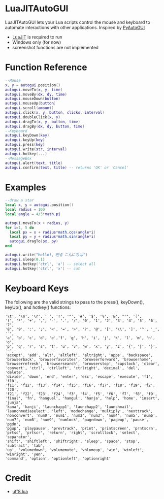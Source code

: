 # LuaJITAutoGUI
LuaJITAutoGUI lets your Lua scripts control the mouse and keyboard to automate interactions with other applications. Inspired by [PyAutoGUI](https://pyautogui.readthedocs.io/en/latest/)

- [LuaJIT](https://luajit.org/) is required to run
- Windows only (for now)
- screenshot functions are not implemented

# Function Reference
```lua
--Mouse
x, y = autogui.position()
autogui.moveTo(x, y, time)
autogui.moveBy(dx, dy, time)
autogui.mouseDown(button)
autogui.mouseUp(button)
autogui.scroll(amount)
autogui.click(x, y, button, clicks, interval)
autogui.doubleClick(x, y)
autogui.dragTo(x, y, button, time)
autogui.dragBy(dx, dy, button, time)
--Keyboard
autogui.keyDown(key)
autogui.keyUp(key)
autogui.press(key)
autogui.write(str, interval)
autogui.hotkey(...)
--MessageBox
autogui.alert(text, title)
autogui.confirm(text, title) -- returns 'OK' or 'Cancel'
```

# Examples
```lua
--draw a star
local x, y = autogui.position()
local radius = 100
local angle = 4/5*math.pi

autogui.moveTo(x + radius, y)
for i=1, 5 do
  local px = x + radius*math.cos(angle*i)
  local py = y + radius*math.sin(angle*i)
  autogui.dragTo(px, py)
end
```
```lua
autogui.write("hello!, 안녕 こんにちは")
autogui.sleep(0.1)
autogui.hotkey('ctrl', 'a') -- select all
autogui.hotkey('ctrl', 'x') -- cut
```

# Keyboard Keys
The following are the valid strings to pass to the press(), keyDown(), keyUp(), and hotkey() functions:

```
'\t', '\n', '\r', ' ', '!', '"', '#', '$', '%', '&', "'", '(',
')', '*', '+', ',', '-', '.', '/', '0', '1', '2', '3', '4', '5', '6', '7',
'8', '9', ':', ';', '<', '=', '>', '?', '@', '[', '\\', ']', '^', '_', '`',
'a', 'b', 'c', 'd', 'e','f', 'g', 'h', 'i', 'j', 'k', 'l', 'm', 'n', 'o',
'p', 'q', 'r', 's', 't', 'u', 'v', 'w', 'x', 'y', 'z', '{', '|', '}', '~',
'accept', 'add', 'alt', 'altleft', 'altright', 'apps', 'backspace',
'browserback', 'browserfavorites', 'browserforward', 'browserhome',
'browserrefresh', 'browsersearch', 'browserstop', 'capslock', 'clear',
'convert', 'ctrl', 'ctrlleft', 'ctrlright', 'decimal', 'del', 'delete',
'divide', 'down', 'end', 'enter', 'esc', 'escape', 'execute', 'f1', 'f10',
'f11', 'f12', 'f13', 'f14', 'f15', 'f16', 'f17', 'f18', 'f19', 'f2', 'f20',
'f21', 'f22', 'f23', 'f24', 'f3', 'f4', 'f5', 'f6', 'f7', 'f8', 'f9',
'final', 'fn', 'hanguel', 'hangul', 'hanja', 'help', 'home', 'insert', 'junja',
'kana', 'kanji', 'launchapp1', 'launchapp2', 'launchmail',
'launchmediaselect', 'left', 'modechange', 'multiply', 'nexttrack',
'nonconvert', 'num0', 'num1', 'num2', 'num3', 'num4', 'num5', 'num6',
'num7', 'num8', 'num9', 'numlock', 'pagedown', 'pageup', 'pause', 'pgdn',
'pgup', 'playpause', 'prevtrack', 'print', 'printscreen', 'prntscrn',
'prtsc', 'prtscr', 'return', 'right', 'scrolllock', 'select', 'separator',
'shift', 'shiftleft', 'shiftright', 'sleep', 'space', 'stop', 'subtract', 'tab',
'up', 'volumedown', 'volumemute', 'volumeup', 'win', 'winleft', 'winright', 'yen',
'command', 'option', 'optionleft', 'optionright'
```

# Credit
- [utf8.lua](https://github.com/luapower/utf8)
